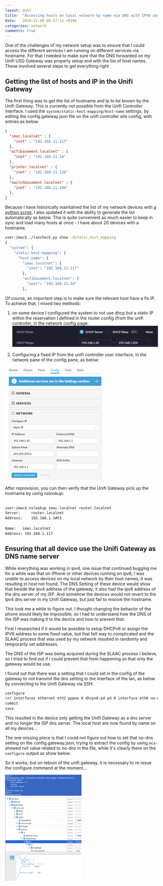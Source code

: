 ```yaml
---
layout: post
title:  "Accessing hosts on local network by name via DNS with IPV6 and Unifi USG Gateway"
date:   2018-12-08 09:57:13 +0100
categories: network
comments: true
---
```


One of the challenges of my network setup was to ensure that I could access the different services I am running on different services via hostname. For that I needed to make sure that the DNS forwarded on my Unifi USG Gateway was properly setup and with the list of host names. These involved several steps to get everything right

## Getting the list of hosts and IP in the Unifi Gateway

The first thing was to get the list of hostname and ip to be known by the Unifi Gateway. This is currently not possible from the Unifi Controller interface. I used the `system/static-host-mapping/host-name` settings, by editing the config.gateway.json file on the unifi controller site config, with entries as below:

```json
{
  "imac.localnet" : {
    "inet" : "192.168.11.117"
  },
  "wifibasement.localnet" : {
    "inet" : "192.168.11.34"
  },
  "printer.localnet" : {
    "inet" : "192.168.11.126"
  },
  "switchbasement.localnet" : {
    "inet" : "192.168.11.104"
  },
}
```

Because I have historically maintained the list of my network devices with [a python script](https://github.com/roznet/quickutils), I also updated it with the ability to generate the list automatically as below. This is quite convenient as much easier to keep in sync and load many hosts at once - I have about 20 devices with a hostname.

```bash
user:imac$ ./lancheck.py show -dstatic_host_mapping
{
  "system": {
    "static-host-mapping": {
      "host-name": {
        "imac.localnet": {
          "inet": "192.168.11.117"
        }, 
        "wifibasement.localnet": {
          "inet": "192.168.11.34"
        }, 

```

Of course, an important step is to make sure the relevant host have a fix IP. To achieve that, I mixed two methods: 

1. on some device I configured the system to not use dhcp but a static IP within the reservation I defined in the router config (from the unifi controller, in the network config page:
![Network Config](/assets/networkconfig.png)

2. Configuring a fixed IP from the unifi controller user interface, in the network pane of the config pane, as below:

<img src="/assets/devicestatic.png" width="320px"  />

After reprovision, you can then verify that the Unifi Gateway pick up the hostname by using nslookup:

```bash

user:imac$ nslookup imac.localnet router.localnet
Server:		router.localnet
Address:	192.168.1.1#53

Name:	imac.localnet
Address: 192.168.1.117
```

## Ensuring that all device use the Unifi Gateway as DNS name server

While everything was working in ipv4, one issue that continued bugging me for a while was that on iPhone or other devices running on ipv6, I was unable to access devices on my local network by their host names, it was resulting in host not found. The DNS Setting of these device would show that beside the ipv4 address of the gateway, it also had the ipv6 address of the dns server of my ISP. And somehow the devices would not revert to the ipv4 dns server in my Unifi Gateway, but just fail to resolve the hostname.

This took me a while to figure out. I thought changing the behavior of the phone would likely be impossible, so I had to understand how the DNS of the ISP was making it to the device and how to prevent that.

First I researched if it would be possible to setup DHCPv6 or assign the IPV6 address to some fixed value, but that felt way to complicated and the SLAAC process that was used by my network resulted in randomly and temporarily set addresses.

The DNS of the ISP was being acquired during the SLAAC process I believe, so I tried to find out if I could prevent that from happening so that only the gateway would be use.

I found out that there was a setting that I could set in the config of the gateway to not transmit the dns setting to the interface of the lan, as below by connecting to the Unifi Gateway via SSH:

```bash
configure
set interfaces ethernet eth2 pppoe 0 dhcpv6-pd pd 0 interface eth0 no-dns
commit
save
```

This resulted in the device only getting the Unifi Gateway as a dns server and no longer the ISP dns server. The local host are now found by name on all my devices...

The one missing piece is that I could not figure out how to set that no-dns setting on the config.gateway.json, trying to extract the config by using `mca-` showed not value related to no-dns in the file, while it's clearly there on the `configure` output as show below.

So it works, but on reboot of the unifi gateway, it is necessary to re-issue the configure command at the moment...

<img src="/assets/nodnsconfigure.png" width="50%"/>
<img src="/assets/nodnsjson.png" width="50%"/>







